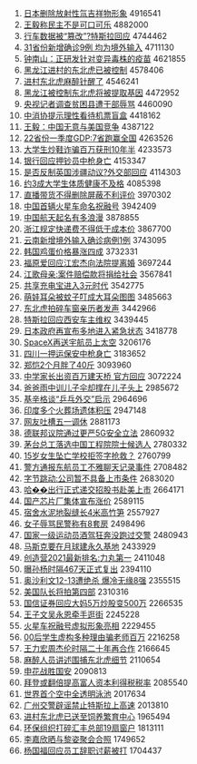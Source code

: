 1. [日本删除放射性氚吉祥物形象](http://www.baidu.com/baidu?cl=3&tn=SE_baiduhomet8_jmjb7mjw&rsv_dl=fyb_top&fr=top1000&wd=%C8%D5%B1%BE%C9%BE%B3%FD%B7%C5%C9%E4%D0%D4%EB%B0%BC%AA%CF%E9%CE%EF%D0%CE%CF%F3) 4916541
1. [王毅称民主不是可口可乐](http://www.baidu.com/baidu?cl=3&tn=SE_baiduhomet8_jmjb7mjw&rsv_dl=fyb_top&fr=top1000&wd=%CD%F5%D2%E3%B3%C6%C3%F1%D6%F7%B2%BB%CA%C7%BF%C9%BF%DA%BF%C9%C0%D6) 4882000
1. [行车数据被“篡改”?特斯拉回应](http://www.baidu.com/baidu?cl=3&tn=SE_baiduhomet8_jmjb7mjw&rsv_dl=fyb_top&fr=top1000&wd=%D0%D0%B3%B5%CA%FD%BE%DD%B1%BB%A1%B0%B4%DB%B8%C4%A1%B1%3F%CC%D8%CB%B9%C0%AD%BB%D8%D3%A6) 4744462
1. [31省份新增确诊9例 均为境外输入](http://www.baidu.com/baidu?cl=3&tn=SE_baiduhomet8_jmjb7mjw&rsv_dl=fyb_top&fr=top1000&wd=31%CA%A1%B7%DD%D0%C2%D4%F6%C8%B7%D5%EF9%C0%FD%20%BE%F9%CE%AA%BE%B3%CD%E2%CA%E4%C8%EB) 4711130
1. [钟南山：正研发针对变异毒株的疫苗](http://www.baidu.com/baidu?cl=3&tn=SE_baiduhomet8_jmjb7mjw&rsv_dl=fyb_top&fr=top1000&wd=%D6%D3%C4%CF%C9%BD%A3%BA%D5%FD%D1%D0%B7%A2%D5%EB%B6%D4%B1%E4%D2%EC%B6%BE%D6%EA%B5%C4%D2%DF%C3%E7) 4621855
1. [黑龙江进村的东北虎已被控制](http://www.baidu.com/baidu?cl=3&tn=SE_baiduhomet8_jmjb7mjw&rsv_dl=fyb_top&fr=top1000&wd=%BA%DA%C1%FA%BD%AD%BD%F8%B4%E5%B5%C4%B6%AB%B1%B1%BB%A2%D2%D1%B1%BB%BF%D8%D6%C6) 4578406
1. [进村东北虎麻醉针醒了](http://www.baidu.com/baidu?cl=3&tn=SE_baiduhomet8_jmjb7mjw&rsv_dl=fyb_top&fr=top1000&wd=%BD%F8%B4%E5%B6%AB%B1%B1%BB%A2%C2%E9%D7%ED%D5%EB%D0%D1%C1%CB) 4546241
1. [黑龙江被控制东北虎将被提取基因](http://www.baidu.com/baidu?cl=3&tn=SE_baiduhomet8_jmjb7mjw&rsv_dl=fyb_top&fr=top1000&wd=%BA%DA%C1%FA%BD%AD%B1%BB%BF%D8%D6%C6%B6%AB%B1%B1%BB%A2%BD%AB%B1%BB%CC%E1%C8%A1%BB%F9%D2%F2) 4472952
1. [央视记者调查贫困县遭干部辱骂](http://www.baidu.com/baidu?cl=3&tn=SE_baiduhomet8_jmjb7mjw&rsv_dl=fyb_top&fr=top1000&wd=%D1%EB%CA%D3%BC%C7%D5%DF%B5%F7%B2%E9%C6%B6%C0%A7%CF%D8%D4%E2%B8%C9%B2%BF%C8%E8%C2%EE) 4460090
1. [中消协提示理性看待机票盲盒](http://www.baidu.com/baidu?cl=3&tn=SE_baiduhomet8_jmjb7mjw&rsv_dl=fyb_top&fr=top1000&wd=%D6%D0%CF%FB%D0%AD%CC%E1%CA%BE%C0%ED%D0%D4%BF%B4%B4%FD%BB%FA%C6%B1%C3%A4%BA%D0) 4418162
1. [王毅：中国无意与美国竞争](http://www.baidu.com/baidu?cl=3&tn=SE_baiduhomet8_jmjb7mjw&rsv_dl=fyb_top&fr=top1000&wd=%CD%F5%D2%E3%A3%BA%D6%D0%B9%FA%CE%DE%D2%E2%D3%EB%C3%C0%B9%FA%BE%BA%D5%F9) 4387122
1. [22省份一季度GDP:7省跑赢全国](http://www.baidu.com/baidu?cl=3&tn=SE_baiduhomet8_jmjb7mjw&rsv_dl=fyb_top&fr=top1000&wd=22%CA%A1%B7%DD%D2%BB%BC%BE%B6%C8GDP%3A7%CA%A1%C5%DC%D3%AE%C8%AB%B9%FA) 4263526
1. [大学生炒鞋诈骗百万获刑10年半](http://www.baidu.com/baidu?cl=3&tn=SE_baiduhomet8_jmjb7mjw&rsv_dl=fyb_top&fr=top1000&wd=%B4%F3%D1%A7%C9%FA%B3%B4%D0%AC%D5%A9%C6%AD%B0%D9%CD%F2%BB%F1%D0%CC10%C4%EA%B0%EB) 4233573
1. [银行回应押钞员中枪身亡](http://www.baidu.com/baidu?cl=3&tn=SE_baiduhomet8_jmjb7mjw&rsv_dl=fyb_top&fr=top1000&wd=%D2%F8%D0%D0%BB%D8%D3%A6%D1%BA%B3%AE%D4%B1%D6%D0%C7%B9%C9%ED%CD%F6) 4153347
1. [是否反制英国涉疆动议?外交部回应](http://www.baidu.com/baidu?cl=3&tn=SE_baiduhomet8_jmjb7mjw&rsv_dl=fyb_top&fr=top1000&wd=%CA%C7%B7%F1%B7%B4%D6%C6%D3%A2%B9%FA%C9%E6%BD%AE%B6%AF%D2%E9%3F%CD%E2%BD%BB%B2%BF%BB%D8%D3%A6) 4114303
1. [约3成大学生体质健康不及格](http://www.baidu.com/baidu?cl=3&tn=SE_baiduhomet8_jmjb7mjw&rsv_dl=fyb_top&fr=top1000&wd=%D4%BC3%B3%C9%B4%F3%D1%A7%C9%FA%CC%E5%D6%CA%BD%A1%BF%B5%B2%BB%BC%B0%B8%F1) 4085398
1. [直播带货不得删除屏蔽不利评价](http://www.baidu.com/baidu?cl=3&tn=SE_baiduhomet8_jmjb7mjw&rsv_dl=fyb_top&fr=top1000&wd=%D6%B1%B2%A5%B4%F8%BB%F5%B2%BB%B5%C3%C9%BE%B3%FD%C6%C1%B1%CE%B2%BB%C0%FB%C6%C0%BC%DB) 3970302
1. [中国首辆火星车命名祝融号](http://www.baidu.com/baidu?cl=3&tn=SE_baiduhomet8_jmjb7mjw&rsv_dl=fyb_top&fr=top1000&wd=%D6%D0%B9%FA%CA%D7%C1%BE%BB%F0%D0%C7%B3%B5%C3%FC%C3%FB%D7%A3%C8%DA%BA%C5) 3942409
1. [中国航天起名有多浪漫](http://www.baidu.com/baidu?cl=3&tn=SE_baiduhomet8_jmjb7mjw&rsv_dl=fyb_top&fr=top1000&wd=%D6%D0%B9%FA%BA%BD%CC%EC%C6%F0%C3%FB%D3%D0%B6%E0%C0%CB%C2%FE) 3878855
1. [浙江规定快递费不得低于成本价](http://www.baidu.com/baidu?cl=3&tn=SE_baiduhomet8_jmjb7mjw&rsv_dl=fyb_top&fr=top1000&wd=%D5%E3%BD%AD%B9%E6%B6%A8%BF%EC%B5%DD%B7%D1%B2%BB%B5%C3%B5%CD%D3%DA%B3%C9%B1%BE%BC%DB) 3867700
1. [云南新增境外输入确诊病例1例](http://www.baidu.com/baidu?cl=3&tn=SE_baiduhomet8_jmjb7mjw&rsv_dl=fyb_top&fr=top1000&wd=%D4%C6%C4%CF%D0%C2%D4%F6%BE%B3%CD%E2%CA%E4%C8%EB%C8%B7%D5%EF%B2%A1%C0%FD1%C0%FD) 3743095
1. [韩国鸡蛋价格暴涨四成](http://www.baidu.com/baidu?cl=3&tn=SE_baiduhomet8_jmjb7mjw&rsv_dl=fyb_top&fr=top1000&wd=%BA%AB%B9%FA%BC%A6%B5%B0%BC%DB%B8%F1%B1%A9%D5%C7%CB%C4%B3%C9) 3732331
1. [福原爱回应江宏杰向法院提离婚](http://www.baidu.com/baidu?cl=3&tn=SE_baiduhomet8_jmjb7mjw&rsv_dl=fyb_top&fr=top1000&wd=%B8%A3%D4%AD%B0%AE%BB%D8%D3%A6%BD%AD%BA%EA%BD%DC%CF%F2%B7%A8%D4%BA%CC%E1%C0%EB%BB%E9) 3697244
1. [江歌母亲:案件赔偿款将捐给社会](http://www.baidu.com/baidu?cl=3&tn=SE_baiduhomet8_jmjb7mjw&rsv_dl=fyb_top&fr=top1000&wd=%BD%AD%B8%E8%C4%B8%C7%D7%3A%B0%B8%BC%FE%C5%E2%B3%A5%BF%EE%BD%AB%BE%E8%B8%F8%C9%E7%BB%E1) 3567841
1. [共享充电宝进入3元时代](http://www.baidu.com/baidu?cl=3&tn=SE_baiduhomet8_jmjb7mjw&rsv_dl=fyb_top&fr=top1000&wd=%B9%B2%CF%ED%B3%E4%B5%E7%B1%A6%BD%F8%C8%EB3%D4%AA%CA%B1%B4%FA) 3542775
1. [萌娃耳朵被蚊子叮成大耳朵图图](http://www.baidu.com/baidu?cl=3&tn=SE_baiduhomet8_jmjb7mjw&rsv_dl=fyb_top&fr=top1000&wd=%C3%C8%CD%DE%B6%FA%B6%E4%B1%BB%CE%C3%D7%D3%B6%A3%B3%C9%B4%F3%B6%FA%B6%E4%CD%BC%CD%BC) 3485663
1. [东北虎拍碎车窗亲历者发声](http://www.baidu.com/baidu?cl=3&tn=SE_baiduhomet8_jmjb7mjw&rsv_dl=fyb_top&fr=top1000&wd=%B6%AB%B1%B1%BB%A2%C5%C4%CB%E9%B3%B5%B4%B0%C7%D7%C0%FA%D5%DF%B7%A2%C9%F9) 3442966
1. [特斯拉回应西安车主维权](http://www.baidu.com/baidu?cl=3&tn=SE_baiduhomet8_jmjb7mjw&rsv_dl=fyb_top&fr=top1000&wd=%CC%D8%CB%B9%C0%AD%BB%D8%D3%A6%CE%F7%B0%B2%B3%B5%D6%F7%CE%AC%C8%A8) 3439445
1. [日本政府再宣布多地进入紧急状态](http://www.baidu.com/baidu?cl=3&tn=SE_baiduhomet8_jmjb7mjw&rsv_dl=fyb_top&fr=top1000&wd=%C8%D5%B1%BE%D5%FE%B8%AE%D4%D9%D0%FB%B2%BC%B6%E0%B5%D8%BD%F8%C8%EB%BD%F4%BC%B1%D7%B4%CC%AC) 3418778
1. [SpaceX再送宇航员上太空](http://www.baidu.com/baidu?cl=3&tn=SE_baiduhomet8_jmjb7mjw&rsv_dl=fyb_top&fr=top1000&wd=SpaceX%D4%D9%CB%CD%D3%EE%BA%BD%D4%B1%C9%CF%CC%AB%BF%D5) 3206176
1. [四川一押运保安中枪身亡](http://www.baidu.com/baidu?cl=3&tn=SE_baiduhomet8_jmjb7mjw&rsv_dl=fyb_top&fr=top1000&wd=%CB%C4%B4%A8%D2%BB%D1%BA%D4%CB%B1%A3%B0%B2%D6%D0%C7%B9%C9%ED%CD%F6) 3183652
1. [郑恺2个月胖了40斤](http://www.baidu.com/baidu?cl=3&tn=SE_baiduhomet8_jmjb7mjw&rsv_dl=fyb_top&fr=top1000&wd=%D6%A3%E2%FD2%B8%F6%D4%C2%C5%D6%C1%CB40%BD%EF) 3093960
1. [中学家长出资百万建天桥 官方回应](http://www.baidu.com/baidu?cl=3&tn=SE_baiduhomet8_jmjb7mjw&rsv_dl=fyb_top&fr=top1000&wd=%D6%D0%D1%A7%BC%D2%B3%A4%B3%F6%D7%CA%B0%D9%CD%F2%BD%A8%CC%EC%C7%C5%20%B9%D9%B7%BD%BB%D8%D3%A6) 3072224
1. [爸爸雨中训儿子伞却撑在儿子头上](http://www.baidu.com/baidu?cl=3&tn=SE_baiduhomet8_jmjb7mjw&rsv_dl=fyb_top&fr=top1000&wd=%B0%D6%B0%D6%D3%EA%D6%D0%D1%B5%B6%F9%D7%D3%C9%A1%C8%B4%B3%C5%D4%DA%B6%F9%D7%D3%CD%B7%C9%CF) 2985672
1. [基辛格谈“乒乓外交”启示](http://www.baidu.com/baidu?cl=3&tn=SE_baiduhomet8_jmjb7mjw&rsv_dl=fyb_top&fr=top1000&wd=%BB%F9%D0%C1%B8%F1%CC%B8%A1%B0%C6%B9%C5%D2%CD%E2%BD%BB%A1%B1%C6%F4%CA%BE) 2964696
1. [印度多个火葬场遗体积压](http://www.baidu.com/baidu?cl=3&tn=SE_baiduhomet8_jmjb7mjw&rsv_dl=fyb_top&fr=top1000&wd=%D3%A1%B6%C8%B6%E0%B8%F6%BB%F0%D4%E1%B3%A1%D2%C5%CC%E5%BB%FD%D1%B9) 2947148
1. [网友吐槽五一调休](http://www.baidu.com/baidu?cl=3&tn=SE_baiduhomet8_jmjb7mjw&rsv_dl=fyb_top&fr=top1000&wd=%CD%F8%D3%D1%CD%C2%B2%DB%CE%E5%D2%BB%B5%F7%D0%DD) 2881173
1. [德联邦议院通过更严5G安全立法](http://www.baidu.com/baidu?cl=3&tn=SE_baiduhomet8_jmjb7mjw&rsv_dl=fyb_top&fr=top1000&wd=%B5%C2%C1%AA%B0%EE%D2%E9%D4%BA%CD%A8%B9%FD%B8%FC%D1%CF5G%B0%B2%C8%AB%C1%A2%B7%A8) 2860932
1. [茅台总工落选中国工程院院士候选人](http://www.baidu.com/baidu?cl=3&tn=SE_baiduhomet8_jmjb7mjw&rsv_dl=fyb_top&fr=top1000&wd=%C3%A9%CC%A8%D7%DC%B9%A4%C2%E4%D1%A1%D6%D0%B9%FA%B9%A4%B3%CC%D4%BA%D4%BA%CA%BF%BA%F2%D1%A1%C8%CB) 2780332
1. [15岁女生坠亡学校拒签字抢救？](http://www.baidu.com/baidu?cl=3&tn=SE_baiduhomet8_jmjb7mjw&rsv_dl=fyb_top&fr=top1000&wd=15%CB%EA%C5%AE%C9%FA%D7%B9%CD%F6%D1%A7%D0%A3%BE%DC%C7%A9%D7%D6%C7%C0%BE%C8%A3%BF) 2760799
1. [警方通报东航员工不雅聊天记录事件](http://www.baidu.com/baidu?cl=3&tn=SE_baiduhomet8_jmjb7mjw&rsv_dl=fyb_top&fr=top1000&wd=%BE%AF%B7%BD%CD%A8%B1%A8%B6%AB%BA%BD%D4%B1%B9%A4%B2%BB%D1%C5%C1%C4%CC%EC%BC%C7%C2%BC%CA%C2%BC%FE) 2708482
1. [字节跳动:公司暂不具备上市条件](http://www.baidu.com/baidu?cl=3&tn=SE_baiduhomet8_jmjb7mjw&rsv_dl=fyb_top&fr=top1000&wd=%D7%D6%BD%DA%CC%F8%B6%AF%3A%B9%AB%CB%BE%D4%DD%B2%BB%BE%DF%B1%B8%C9%CF%CA%D0%CC%F5%BC%FE) 2683020
1. [哈��出行正式递交招股书赴美上市](http://www.baidu.com/baidu?cl=3&tn=SE_baiduhomet8_jmjb7mjw&rsv_dl=fyb_top&fr=top1000&wd=%B9%FE%86%AA%B3%F6%D0%D0%D5%FD%CA%BD%B5%DD%BD%BB%D5%D0%B9%C9%CA%E9%B8%B0%C3%C0%C9%CF%CA%D0) 2664171
1. [国产芯片厂集体宣布涨价](http://www.baidu.com/baidu?cl=3&tn=SE_baiduhomet8_jmjb7mjw&rsv_dl=fyb_top&fr=top1000&wd=%B9%FA%B2%FA%D0%BE%C6%AC%B3%A7%BC%AF%CC%E5%D0%FB%B2%BC%D5%C7%BC%DB) 2589115
1. [宿舍水泥地裂缝长4米高竹笋](http://www.baidu.com/baidu?cl=3&tn=SE_baiduhomet8_jmjb7mjw&rsv_dl=fyb_top&fr=top1000&wd=%CB%DE%C9%E1%CB%AE%C4%E0%B5%D8%C1%D1%B7%EC%B3%A44%C3%D7%B8%DF%D6%F1%CB%F1) 2557927
1. [女子辱骂民警称有8套房](http://www.baidu.com/baidu?cl=3&tn=SE_baiduhomet8_jmjb7mjw&rsv_dl=fyb_top&fr=top1000&wd=%C5%AE%D7%D3%C8%E8%C2%EE%C3%F1%BE%AF%B3%C6%D3%D08%CC%D7%B7%BF) 2498496
1. [国家一级运动员酒驾狂奔没跑过交警](http://www.baidu.com/baidu?cl=3&tn=SE_baiduhomet8_jmjb7mjw&rsv_dl=fyb_top&fr=top1000&wd=%B9%FA%BC%D2%D2%BB%BC%B6%D4%CB%B6%AF%D4%B1%BE%C6%BC%DD%BF%F1%B1%BC%C3%BB%C5%DC%B9%FD%BD%BB%BE%AF) 2480943
1. [马斯克要在月球建永久基地](http://www.baidu.com/baidu?cl=3&tn=SE_baiduhomet8_jmjb7mjw&rsv_dl=fyb_top&fr=top1000&wd=%C2%ED%CB%B9%BF%CB%D2%AA%D4%DA%D4%C2%C7%F2%BD%A8%D3%C0%BE%C3%BB%F9%B5%D8) 2433929
1. [创造营2021最新排名:力丸第一](http://www.baidu.com/baidu?cl=3&tn=SE_baiduhomet8_jmjb7mjw&rsv_dl=fyb_top&fr=top1000&wd=%B4%B4%D4%EC%D3%AA2021%D7%EE%D0%C2%C5%C5%C3%FB%3A%C1%A6%CD%E8%B5%DA%D2%BB) 2411048
1. [曝孙杨时隔467天正式复出](http://www.baidu.com/baidu?cl=3&tn=SE_baiduhomet8_jmjb7mjw&rsv_dl=fyb_top&fr=top1000&wd=%C6%D8%CB%EF%D1%EE%CA%B1%B8%F4467%CC%EC%D5%FD%CA%BD%B8%B4%B3%F6) 2394110
1. [奥沙利文12-13遭绝杀 爆冷无缘8强](http://www.baidu.com/baidu?cl=3&tn=SE_baiduhomet8_jmjb7mjw&rsv_dl=fyb_top&fr=top1000&wd=%B0%C2%C9%B3%C0%FB%CE%C412-13%D4%E2%BE%F8%C9%B1%20%B1%AC%C0%E4%CE%DE%D4%B58%C7%BF) 2355515
1. [美国队长将拍第四部](http://www.baidu.com/baidu?cl=3&tn=SE_baiduhomet8_jmjb7mjw&rsv_dl=fyb_top&fr=top1000&wd=%C3%C0%B9%FA%B6%D3%B3%A4%BD%AB%C5%C4%B5%DA%CB%C4%B2%BF) 2310316
1. [国信证券回应大妈5万炒股变500万](http://www.baidu.com/baidu?cl=3&tn=SE_baiduhomet8_jmjb7mjw&rsv_dl=fyb_top&fr=top1000&wd=%B9%FA%D0%C5%D6%A4%C8%AF%BB%D8%D3%A6%B4%F3%C2%E85%CD%F2%B3%B4%B9%C9%B1%E4500%CD%F2) 2266535
1. [王子文吴永恩牵手逛街](http://www.baidu.com/baidu?cl=3&tn=SE_baiduhomet8_jmjb7mjw&rsv_dl=fyb_top&fr=top1000&wd=%CD%F5%D7%D3%CE%C4%CE%E2%D3%C0%B6%F7%C7%A3%CA%D6%B9%E4%BD%D6) 2245228
1. [火星车祝融号虚拟形象亮相](http://www.baidu.com/baidu?cl=3&tn=SE_baiduhomet8_jmjb7mjw&rsv_dl=fyb_top&fr=top1000&wd=%BB%F0%D0%C7%B3%B5%D7%A3%C8%DA%BA%C5%D0%E9%C4%E2%D0%CE%CF%F3%C1%C1%CF%E0) 2229455
1. [00后学生虚构多种理由骗老师百万](http://www.baidu.com/baidu?cl=3&tn=SE_baiduhomet8_jmjb7mjw&rsv_dl=fyb_top&fr=top1000&wd=00%BA%F3%D1%A7%C9%FA%D0%E9%B9%B9%B6%E0%D6%D6%C0%ED%D3%C9%C6%AD%C0%CF%CA%A6%B0%D9%CD%F2) 2216258
1. [王力宏周杰伦时隔二十年再合作](http://www.baidu.com/baidu?cl=3&tn=SE_baiduhomet8_jmjb7mjw&rsv_dl=fyb_top&fr=top1000&wd=%CD%F5%C1%A6%BA%EA%D6%DC%BD%DC%C2%D7%CA%B1%B8%F4%B6%FE%CA%AE%C4%EA%D4%D9%BA%CF%D7%F7) 2166645
1. [麻醉人员讲述围捕东北虎细节](http://www.baidu.com/baidu?cl=3&tn=SE_baiduhomet8_jmjb7mjw&rsv_dl=fyb_top&fr=top1000&wd=%C2%E9%D7%ED%C8%CB%D4%B1%BD%B2%CA%F6%CE%A7%B2%B6%B6%AB%B1%B1%BB%A2%CF%B8%BD%DA) 2110654
1. [申花战胜国安](http://www.baidu.com/baidu?cl=3&tn=SE_baiduhomet8_jmjb7mjw&rsv_dl=fyb_top&fr=top1000&wd=%C9%EA%BB%A8%D5%BD%CA%A4%B9%FA%B0%B2) 2090813
1. [拜登或翻倍提高富人资本利得税税率](http://www.baidu.com/baidu?cl=3&tn=SE_baiduhomet8_jmjb7mjw&rsv_dl=fyb_top&fr=top1000&wd=%B0%DD%B5%C7%BB%F2%B7%AD%B1%B6%CC%E1%B8%DF%B8%BB%C8%CB%D7%CA%B1%BE%C0%FB%B5%C3%CB%B0%CB%B0%C2%CA) 2085540
1. [世界首个空中全透明泳池](http://www.baidu.com/baidu?cl=3&tn=SE_baiduhomet8_jmjb7mjw&rsv_dl=fyb_top&fr=top1000&wd=%CA%C0%BD%E7%CA%D7%B8%F6%BF%D5%D6%D0%C8%AB%CD%B8%C3%F7%D3%BE%B3%D8) 2017634
1. [广州交警辟谣禁止特斯拉上高速](http://www.baidu.com/baidu?cl=3&tn=SE_baiduhomet8_jmjb7mjw&rsv_dl=fyb_top&fr=top1000&wd=%B9%E3%D6%DD%BD%BB%BE%AF%B1%D9%D2%A5%BD%FB%D6%B9%CC%D8%CB%B9%C0%AD%C9%CF%B8%DF%CB%D9) 2013810
1. [进村东北虎已送至饲养繁育中心](http://www.baidu.com/baidu?cl=3&tn=SE_baiduhomet8_jmjb7mjw&rsv_dl=fyb_top&fr=top1000&wd=%BD%F8%B4%E5%B6%AB%B1%B1%BB%A2%D2%D1%CB%CD%D6%C1%CB%C7%D1%F8%B7%B1%D3%FD%D6%D0%D0%C4) 1965494
1. [环保组织打碎汇丰总部19扇窗户](http://www.baidu.com/baidu?cl=3&tn=SE_baiduhomet8_jmjb7mjw&rsv_dl=fyb_top&fr=top1000&wd=%BB%B7%B1%A3%D7%E9%D6%AF%B4%F2%CB%E9%BB%E3%B7%E1%D7%DC%B2%BF19%C9%C8%B4%B0%BB%A7) 1813111
1. [李嘉欣晒与黎姿聚会合照](http://www.baidu.com/baidu?cl=3&tn=SE_baiduhomet8_jmjb7mjw&rsv_dl=fyb_top&fr=top1000&wd=%C0%EE%BC%CE%D0%C0%C9%B9%D3%EB%C0%E8%D7%CB%BE%DB%BB%E1%BA%CF%D5%D5) 1749652
1. [杨国福回应员工辞职讨薪被打](http://www.baidu.com/baidu?cl=3&tn=SE_baiduhomet8_jmjb7mjw&rsv_dl=fyb_top&fr=top1000&wd=%D1%EE%B9%FA%B8%A3%BB%D8%D3%A6%D4%B1%B9%A4%B4%C7%D6%B0%CC%D6%D0%BD%B1%BB%B4%F2) 1704437